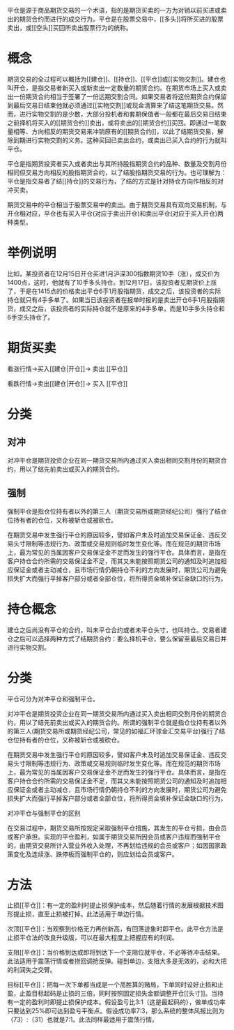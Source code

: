 平仓是源于商品期货交易的一个术语，指的是期货买卖的一方为对销以前买进或卖出的期货合约而进行的成交行为。平仓是在股票交易中，[[多头]]将所买进的股票卖出，或[[空头]]买回所卖出股票行为的统称。
# 概念
期货交易的全过程可以概括为[[建仓]]、[[持仓]]、[[平仓]]或[[实物交割]]。建仓也叫开仓，是指交易者新买入或新卖出一定数量的期货合约。在期货市场上买入或卖出一份期货合约相当于签署了一份远期交割合同。如果交易者将这份期货合约保留到最后交易日结束他就必须通过[[实物交割]]或现金清算来了结这笔期货交易。然而，进行实物交割的是少数，大部分投机者和套期保值者一般都在最后交易日结束之前择机将买入的[[期货合约]]卖出，或将卖出的[[期货合约]]买回。即通过一笔数量相等、方向相反的期货交易来冲销原有的[[期货合约]]，以此了结期货交易，解除到期进行实物交割的义务。这种买回已卖出合约，或卖出已买入合约的行为就叫平仓。

平仓是指期货投资者买入或者卖出与其所持股指期货合约的品种、数量及交割月份相同但交易方向相反的股指期货合约，以了结股指期货交易的行为。也可理解为：平仓是指交易者了结[[持仓]]的交易行为，了结的方式是针对持仓方向作相反的对冲买卖。

期货交易中的平仓相当于股票交易中的卖出。由于期货交易具有双向交易机制，与开仓相对应，平仓也有买入平仓(对应于卖出开仓)和卖出平仓(对应于买入开仓)两种类型。
# 举例说明
比如，某投资者在12月15日开仓买进1月沪深300指数期货10手（涨），成交价为1400点，这时，他就有了10手多头持仓。到12月17日，该投资者见期货价上涨了，于是在1415点的价格卖出平仓6手1月股指期货，成交之后，该投资者的实际持仓就只有4手多单了。如果当日该投资者在报单时报的是卖出开仓6手1月股指期货，成交之后，该投资者的实际持仓就不是原来的4手多单，而是10手多头持仓和6手空头持仓了。
# 期货买卖
看涨行情→买入[[建仓|开仓]]→ 卖出 [[平仓]]

看跌行情→卖出[[建仓|开仓]]→ 买入 [[平仓]]
# 分类
## 对冲
对冲平仓是期货投资企业在同一期货交易所内通过买入卖出相同交割月份的期货合约，用以了结先前卖出或买入的期货合约。
## 强制
强制平仓是指仓位持有者以外的第三人（期货交易所或期货经纪公司）强行了结仓位持有者的仓位，又称被斩仓或被砍仓。

在期货交易中发生强行平仓的原因较多，譬如客户未及时追加交易保证金、违反交易头寸限制等违规行为、政策或交易规则临时发生变化等。而在规范的期货市场上，最为常见的当属因客户交易保证金不足而发生的强行平仓。具体而言，是指在客户持仓合约所需的交易保证金不足，而其又未能按照期货公司的通知及时追加相应保证金或者主动减仓，且市场行情仍朝持仓不利的方向发展时，期货公司为避免损失扩大而强行平掉客户部分或者全部仓位，将所得资金填补保证金缺口的行为。
# 持仓概念
建仓之后尚没有平仓的合约，叫未平仓合约或者未平仓头寸，也叫持仓。交易者建仓之后可以选择两种方式了结期货合约：要么择机平仓，要么保留至最后交易日并进行实物交割。
# 分类
平仓可分为对冲平仓和强制平仓。

对冲平仓是期货投资企业在同一期货交易所内通过买入卖出相同交割月份的期货合约，用以了结先前卖出或买入的期货合约。所谓的强制平仓就是指仓位持有者以外的第三人(期货交易所或期货经纪公司，常见的如福汇环球金汇交易平台)强行了结仓位持有者的仓位，又称被斩仓或被砍仓。

在期货交易中发生强行平仓的原因较多，譬如客户未及时追加交易保证金、违反交易头寸限制等违规行为、政策或交易规则临时发生变化等。而在规范的期货市场上，最为常见的当属因客户交易保证金不足而发生的强行平仓。具体而言，是指在客户持仓合约所需的交易保证金不足，而其又未能按照期货公司的通知及时追加相应保证金或者主动减仓，且市场行情仍朝持仓不利的方向发展时，期货公司为避免损失扩大而强行平掉客户部分或者全部仓位，将所得资金填补保证金缺口的行为。

对冲平仓与强制平仓的区别

在交易过程中，期货交易所按规定采取强制平仓措施，其发生的平仓亏损，由会员或客户承担。实现的平仓盈利，如属于期货交易所因会员或客户违规而强制平仓的，由期货交易所计入营业外收入处理，不再划给违规的会员或客户；如因国家政策变化及连续涨、跌停板而强制平仓的，则应划给会员或客户。 
# 方法
止损[[平仓]]：有一定的盈利时提止损保护成本，然后随着行情的发展根据技术图形提止损，直至止损被打掉。此法适用于单边行情。

次顶[[平仓]]：当观察到价格无力再创新高，有回落迹象时即平仓。此平仓方法是止损平仓法的改良升级版，可以在最大程度上把握应有的利润。

支阻[[平仓]]：当价格到达或即将到达下一个支阻位就平仓，不必等待冲击结果。此法适用于震荡行情或者捞回调抢反弹。碰到单边，支阻大多是无效的，必和大把的利润失之交臂。

目标[[平仓]]：把每一次下单都当成是一个高胜算的赌局，下单同时设好止损和止盈，止盈目标起码是止损的三倍，同时按照固定损失金额调整开仓[[头寸]]。当持有一定的盈利时即提止损保护成本。假设盈亏比3:1（这是最起码的），做单成功率只要达到25%即可达到盈亏平衡点。假设成功率7:3，那么系统的整体风报比则为（73）:（31）也就是7:1。此法同样最适用于震荡行情。